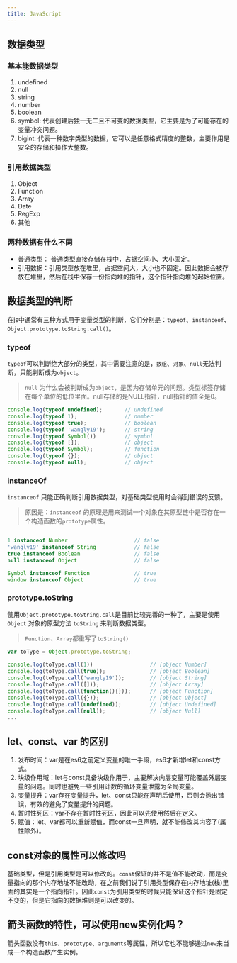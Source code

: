 ```yaml
---
title: JavaScript
---
```


## 数据类型

### 基本能数据类型

1. undefined
2. null
3. string
4. number
5. boolean
6. symbol: 代表创建后独一无二且不可变的数据类型，它主要是为了可能存在的变量冲突问题。
7. bigint: 代表一种数字类型的数据，它可以是任意格式精度的整数，主要作用是安全的存储和操作大整数。

### 引用数据类型

1. Object
2. Function
3. Array
4. Date
5. RegExp
6. 其他

### 两种数据有什么不同

- 普通类型： 普通类型直接存储在栈中，占据空间小、大小固定。
- 引用数据：引用类型放在堆里，占据空间大，大小也不固定。因此数据会被存放在堆里，然后在栈中保存一份指向堆的指针，这个指针指向堆的起始位置。


## 数据类型的判断

在js中通常有三种方式用于变量类型的判断，它们分别是：`typeof`、`instanceof`、`Object.prototype.toString.call()`。

### typeof

`typeof`可以判断绝大部分的类型，其中需要注意的是，`数组`、`对象`、`null`无法判断，只能判断成为`object`。

> `null` 为什么会被判断成为`object`，是因为存储单元的问题。类型标签存储在每个单位的低位里面。null存储的是NULL指针，null指针的值全是0。

```js
console.log(typeof undefined);       // undefined
console.log(typeof 1);               // number
console.log(typeof true);            // boolean
console.log(typeof 'wangly19');      // string
console.log(typeof Symbol())         // symbol
console.log(typeof []);              // object    
console.log(typeof Symbol);          // function
console.log(typeof {});              // object
console.log(typeof null);            // object
```

### instanceOf

`instanceof` 只能正确判断引用数据类型，对基础类型使用时会得到错误的反馈。

> 原因是：`instanceof` 的原理是用来测试一个对象在其原型链中是否存在一个构造函数的`prototype`属性。

```js

1 instanceof Number                     // false
'wangly19' instanceof String            // false
true instanceof Boolean                 // false
null instanceof Object                  // false

Symbol instanceof Function              // true
window instanceof Object                // true
```


### prototype.toString

使用`Object.prototype.toString.call`是目前比较完善的一种了，主要是使用 `Object` 对象的原型方法 `toString` 来判断数据类型。

> `Function`、`Array`都重写了`toString()`

```js
var toType = Object.prototype.toString;
 
console.log(toType.call(1))                  // [object Number]
console.log(toType.call(true));              // [object Boolean]
console.log(toType.call('wangly19'));        // [object String]
console.log(toType.call([]));                // [object Array]
console.log(toType.call(function(){}));      // [object Function]
console.log(toType.call({}));                // [object Object]
console.log(toType.call(undefined));         // [object Undefined]
console.log(toType.call(null));              // [object Null]
...
```

## let、const、var 的区别

1. 发布时间：var是在es6之前定义变量的唯一手段，es6才新增let和const方式。
2. 块级作用域：let与const具备块级作用于，主要解决内层变量可能覆盖外层变量的问题。同时也避免一些引用计数的循环变量泄露为全局变量。
3. 变量提升：var存在变量提升，let、const只能在声明后使用，否则会抛出错误，有效的避免了变量提升的问题。
4. 暂时性死区：var不存在暂时性死区，因此可以先使用然后在定义。
5. 赋值：let、var都可以重新赋值，而const一旦声明，就不能修改其内容了(属性除外)。

## const对象的属性可以修改吗

基础类型，但是引用类型是可以修改的。`const`保证的并不是值不能改动，而是变量指向的那个内存地址不能改动，在之前我们说了引用类型保存在内存地址(栈)里面的其实是一个指向指针。因此`const`为引用类型的时候只能保证这个指针是固定不变的，但是它指向的数据堆则是可以改变的。

## 箭头函数的特性，可以使用new实例化吗？

箭头函数没有`this`、`prototype`、`arguments`等属性，所以它也不能够通过`new`来当成一个构造函数产生实例。

